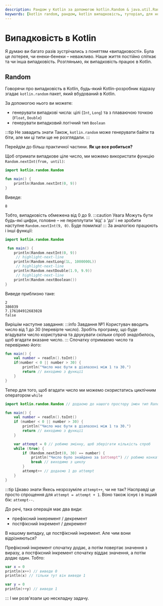 ```yaml
---
description: Рандом у Kotlin за допомогою kotlin.Random & java.util.Random
keywords: [kotlin random, рандом, kotlin випадковість, туторіал, для новачків, kotlin.Random, java.util.Random]
---
```

# Випадковість в Kotlin
Я думаю ви багато разів зустрічались з поняттям «випадковості». 
Була це лотерея, чи енеки-бенеки – неважливо. 
Наше життя постійно спіткає та чи інша випадковість. Розгляньмо, як випадковість працює в Kotlin.

## Random
Говорячи про випадковість в Kotlin, будь-який Kotlin-розробник відразу згадає `kotlin.random`
пакет, який вбудований в Kotlin.

За допомогою нього ви можете:
- генерувати випадкові числа: цілі (`Int`, `Long`) та з плаваючою точкою (`Float`, `Double`)
- генерувати випадковий логічний тип `Boolean`

:::tip Не завадить знати
Також, `kotlin.random` може генерувати байти та біти, але ми ці типи ще не розглядали.
:::

Перейдім до більш практичної частини. **Як це все робиться?**

Щоб отримати випадкове ціле число, ми можемо використати функцію `Random.nextInt(from, until)`:
```kotlin title="Main.kt"
import kotlin.random.Random

fun main() {
    println(Random.nextInt(0, 9))
}
```
Виведе:
```text title="Console"
8
```
Тобто, випадковість обмежена від 0 до 9. 
:::caution Увага
Можуть бути будь-які цифри, головне – не переплутати
'від' з 'до' і не зробити наступне `Random.nextInt(9, 0)`. Буде помилка!
:::
За аналогією працюють і інші функції:
```kotlin title="Main.kt"
import kotlin.random.Random

 fun main() {
    println(Random.nextInt(0, 9))
     // highlight-next-line
    println(Random.nextLong(1L, 1000000L))
     // highlight-next-line
    println(Random.nextDouble(1.9, 9.9))
     // highlight-next-line
    println(Random.nextBoolean()) 
}
```
Виведе приблизно таке:
```text title="Console"
2
386039
7.176104912683028
false
```
Вирішім наступне завдання:
:::info Завдання №1
Користувач вводить число від 1 до 30 (перевірте число). Зробіть програму, що буде
вгадувати число користувача та друкувати скільки спроб знадобилось, щоб вгадати вказане число.
:::
Спочатку отримаємо число та перевіримо його:
```kotlin {2-6}
fun main() {
    val number = readln().toInt()
    if(number < 0 || number > 30) {
        println("Число має бути в діапазоні між 1 та 30.")
        return // виходимо з функції
    }
}
```
Тепер для того, щоб вгадати число ми можемо скористатись циклічним оператором `while`

```kotlin {1,10-16}
import kotlin.random.Random // додаємо до нашого простору імен тип Random

fun main() {
    val number = readln().toInt()
    if (number < 0 || number > 30) {
        println("Число має бути в діапазоні між 1 та 30.")
        return // виходимо з функції
    }

    var attempt = 0 // робимо змінну, щоб зберігати кількість спроб
    while (true) {
        if (Random.nextInt(0, 30) == number) {
            println("Число було знайдено за $attempt") // робимо конкатенацію
            break // виходимо з циклу
        }
        attempt++ // додаємо 1 до attempt
    }
}
```
:::tip Цікаво знати
Якесь незрозуміле `attempt++`, чи не так? Насправді це просто спрощення для
`attempt = attempt + 1`. Воно також існує і в інший бік: `attempt--`.

До речі, така операція має два види:
- префіксний інкеремент / декремент
- постфіксний інкремент / декремент

В нашому випадку, це постфіксний інкремент. Але чим вони відрізняються?

Префіксний інкремент спочатку додає, а потім повертає значення з виразу, а постфіксний
інкремент спочатку віддає значення, а потім додає один. Тобто:
```kotlin
var x = 0
println(x++) // виведе 0
println(x) // тільки тут він виведе 1

var y = 0
println(++y) // виведе 1
```
:::
І ми розв'язали цю нескладну задачу.

[//]: # (## SecureRandom)

[//]: # (Ми поговорили про звичайний Random, тепер же поговоримо про більш безпечнішу випадковість.)

[//]: # (Чому звичайна випадковість не є безпечною? Щоб не вдаватись в математику, скажу просто –)

[//]: # (алгоритм отримання є «передбачуваним». Тобто, знаючи, як працює алгоритм, ви можете)

[//]: # (передбачити наступне число.)

[//]: # ()
[//]: # (І тут нам на допомогу приходить «безпечний» варіант випадковості.)

[//]: # (Чому ця випадковість є безпечною, а попередня ні? Все просто: SecureRandom )

[//]: # (використовує випадкові дані з операційної системи. Які саме? Наприклад, може брати)

[//]: # (дані поведінки користувача &#40;рух миші та ін.&#41;, які завжди є унікальними. )

[//]: # (Також SecureRandom використовує більш надійний алгоритм генерації випадкових чисел.)

[//]: # ()
[//]: # (:::tip Дізнатись більше)

[//]: # (Якщо зацікавлені в цій темі, можете прочитати )

[//]: # ([цю відповідь]&#40;https://stackoverflow.com/a/11052736/11849017&#41; на stackoverflow.)

[//]: # (:::)

[//]: # (За назвами функції не відрізняються, але за параметрами – так.)

[//]: # (Але, ми можемо зкористатись функцією `asKotlinRandom&#40;&#41;`, )

[//]: # (щоб мати такі ж самі функції, як і у попереднього Random.)

[//]: # ()
[//]: # (```kotlin title="Main.kt")

[//]: # (import java.security.SecureRandom // SecureRandom не є частиною Kotlin, але є на платформі Java.)

[//]: # (import kotlin.random.Random)

[//]: # (import kotlin.random.asKotlinRandom)

[//]: # ()
[//]: # (fun main&#40;&#41; {)

[//]: # (    val random: Random = SecureRandom&#40;&#41;.asKotlinRandom&#40;&#41;)

[//]: # (    println&#40;random.nextInt&#40;1, 9&#41;&#41;)

[//]: # (})

[//]: # (```)

[//]: # (:::info Інформація)

[//]: # (Як ви вже бачите, ми отримуємо SecureRandom за допомогою функції `SecureRandom&#40;&#41;`)

[//]: # (&#40;насправді, це не зовсім так, але поки так залишимо&#41;, яка повертає нам тип даних від імені якого)

[//]: # (ми вже можемо робити операції.)

[//]: # (:::)


